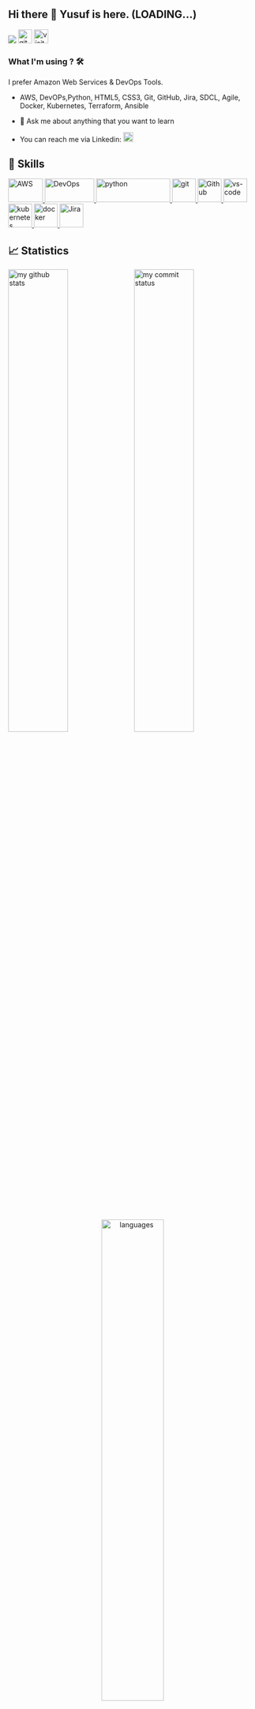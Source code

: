 ## Hi there 👋  Yusuf  is here. (LOADING...)

[![](https://img.shields.io/badge/linkedin-%230077B5.svg?&style=for-the-badge&logo=linkedin&logoColor=white)](https://www.linkedin.com/in/sahin-yusuf) 
<a href="https://seryum65.github.io/" target="_blank"> <img src="https://user-images.githubusercontent.com/94930605/160260064-ff3aa908-cbfd-4350-ab28-a26a0b7a1819.png" alt="github_pages" height="28.5"/></a> <img src="https://komarev.com/ghpvc/?username=seryum65" alt="visitor counter" height="28.5"/>
<!-- <p align="left" >  </p> -->

### What I'm using ? 🛠     

I prefer Amazon Web Services & DevOps Tools.
<br/>

- AWS, DevOPs,Python, HTML5, CSS3, Git, GitHub,  Jira, SDCL, Agile, Docker, Kubernetes, Terraform, Ansible 

- 💬 Ask  me about anything that you want to learn

-  You can reach me via Linkedin:  <a href="linkedin.com/in/sahin-yusuf" target="_blank"> <img src="https://img.shields.io/badge/linkedin-%230077B5.svg?&style=for-the-badge&logo=linkedin&logoColor=white" alt="Linkedin" height="20"/></a>


## 🚀 Skills
<p>
<a href="#" target="_blank"> <img src="https://www.vectorlogo.zone/logos/amazon_aws/amazon_aws-ar21.svg" alt="AWS" width="70" height="48"/> </a> 
<a href="#" target="_blank"> <img src="https://algoteque.com/wp-content/uploads/2019/04/1AwvDJDfErlD34ox2QpwGoA.png" alt="DevOps" width="100" height="48"/> </a> 
<a href="#" target="_blank"> <img src="https://www.vectorlogo.zone/logos/python/python-horizontal.svg" alt="python" width="150" height="48"/> </a>  
<!-- <a href="#" target="_blank"> <img src="https://www.vectorlogo.zone/logos/w3_html5/w3_html5-ar21.svg" alt="html" height="48"/> </a> --> 
<!-- <a href="#" target="_blank"> <img src="https://www.vectorlogo.zone/logos/w3_css/w3_css-ar21.svg" alt="css" height="48"/> </a> -->
<a href="#" target="_blank"> <img src="https://www.vectorlogo.zone/logos/git-scm/git-scm-ar21.svg" alt="git"  height="48"/> </a> 
<a href="#" target="_blank"> <img src="https://1000logos.net/wp-content/uploads/2021/05/GitHub-logo.png" alt="Github" height="48"/> </a>
<a href="#" target="_blank"> <img src="https://www.vectorlogo.zone/logos/visualstudio_code/visualstudio_code-ar21.svg" alt="vs-code" height="48"/> </a>
<a href="#" target="_blank"> <img src="https://www.vectorlogo.zone/logos/kubernetes/kubernetes-ar21.svg" alt="kubernetes" height="48"/> </a>
<a href="#" target="_blank"> <img src="https://www.vectorlogo.zone/logos/docker/docker-ar21.svg" alt="docker" height="48"/> </a>
<a href="#" target="_blank"> <img src="https://www.vectorlogo.zone/logos/atlassian_jira/atlassian_jira-ar21.svg" alt="Jira"  height="48"/> </a>
<!-- <a href="#" target="_blank"> <img src="https://www.vectorlogo.zone/logos/slack/slack-ar21.svg" alt="Slack" height="48"/> </a> --> 

</p>


## 📈 Statistics
<p align="left">
<img src="https://github-readme-stats.vercel.app/api?username=seryum65&theme=chartreuse-dark&show_icons=true" alt="my github stats" width="49%"/>&nbsp;
<img src="https://github-readme-streak-stats.herokuapp.com/?user=seryum65&theme=chartreuse-dark&show_icons=true" alt="my commit status" width="49%" /> </p>
<p align="center"> <img src="https://github-readme-stats.vercel.app/api/top-langs/?username=seryum65&theme=chartreuse-dark&layout=compact" alt="languages" width="50%" > </p>

